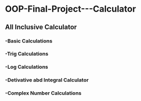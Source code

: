 # OOP-Final-Project---Calculator

## All Inclusive Calculator

### -Basic Calculations
### -Trig Calculations
### -Log Calculations
### -Detivative abd Integral Calculator
### -Complex Number Calculations